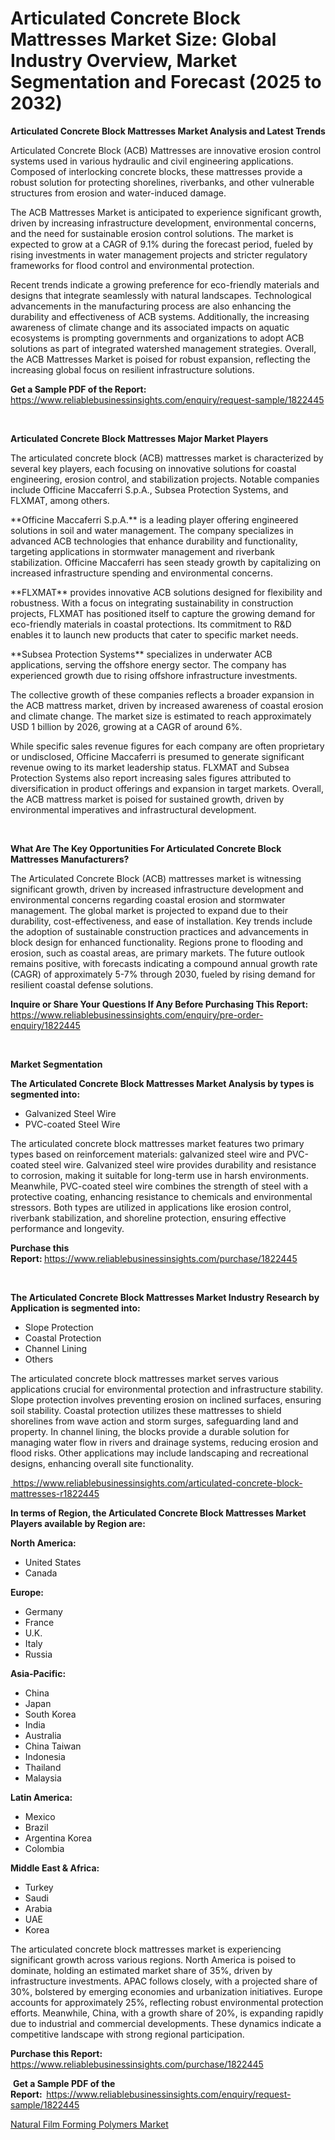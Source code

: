 <p><h1>Articulated Concrete Block Mattresses Market Size: Global Industry Overview, Market Segmentation and Forecast (2025 to 2032)</h1></p><p><strong>Articulated Concrete Block Mattresses Market Analysis and Latest Trends</strong></p>
<p><p>Articulated Concrete Block (ACB) Mattresses are innovative erosion control systems used in various hydraulic and civil engineering applications. Composed of interlocking concrete blocks, these mattresses provide a robust solution for protecting shorelines, riverbanks, and other vulnerable structures from erosion and water-induced damage.</p><p>The ACB Mattresses Market is anticipated to experience significant growth, driven by increasing infrastructure development, environmental concerns, and the need for sustainable erosion control solutions. The market is expected to grow at a CAGR of 9.1% during the forecast period, fueled by rising investments in water management projects and stricter regulatory frameworks for flood control and environmental protection.</p><p>Recent trends indicate a growing preference for eco-friendly materials and designs that integrate seamlessly with natural landscapes. Technological advancements in the manufacturing process are also enhancing the durability and effectiveness of ACB systems. Additionally, the increasing awareness of climate change and its associated impacts on aquatic ecosystems is prompting governments and organizations to adopt ACB solutions as part of integrated watershed management strategies. Overall, the ACB Mattresses Market is poised for robust expansion, reflecting the increasing global focus on resilient infrastructure solutions.</p></p>
<p><strong>Get a Sample PDF of the Report:&nbsp;</strong> <a href="https://www.reliablebusinessinsights.com/enquiry/request-sample/1822445?utm_campaign=2139&utm_medium=2&utm_source=Github&utm_content=ia&utm_term=03022025&utm_id=articulated-concrete-block-mattresses">https://www.reliablebusinessinsights.com/enquiry/request-sample/1822445</a></p>
<p>&nbsp;</p>
<p><strong>Articulated Concrete Block Mattresses Major Market Players</strong></p>
<p><p>The articulated concrete block (ACB) mattresses market is characterized by several key players, each focusing on innovative solutions for coastal engineering, erosion control, and stabilization projects. Notable companies include Officine Maccaferri S.p.A., Subsea Protection Systems, and FLXMAT, among others.</p><p>**Officine Maccaferri S.p.A.** is a leading player offering engineered solutions in soil and water management. The company specializes in advanced ACB technologies that enhance durability and functionality, targeting applications in stormwater management and riverbank stabilization. Officine Maccaferri has seen steady growth by capitalizing on increased infrastructure spending and environmental concerns. </p><p>**FLXMAT** provides innovative ACB solutions designed for flexibility and robustness. With a focus on integrating sustainability in construction projects, FLXMAT has positioned itself to capture the growing demand for eco-friendly materials in coastal protections. Its commitment to R&D enables it to launch new products that cater to specific market needs.</p><p>**Subsea Protection Systems** specializes in underwater ACB applications, serving the offshore energy sector. The company has experienced growth due to rising offshore infrastructure investments. </p><p>The collective growth of these companies reflects a broader expansion in the ACB mattress market, driven by increased awareness of coastal erosion and climate change. The market size is estimated to reach approximately USD 1 billion by 2026, growing at a CAGR of around 6%.</p><p>While specific sales revenue figures for each company are often proprietary or undisclosed, Officine Maccaferri is presumed to generate significant revenue owing to its market leadership status. FLXMAT and Subsea Protection Systems also report increasing sales figures attributed to diversification in product offerings and expansion in target markets. Overall, the ACB mattress market is poised for sustained growth, driven by environmental imperatives and infrastructural development.</p></p>
<p>&nbsp;</p>
<p><strong>What Are The Key Opportunities For Articulated Concrete Block Mattresses Manufacturers?</strong></p>
<p><p>The Articulated Concrete Block (ACB) mattresses market is witnessing significant growth, driven by increased infrastructure development and environmental concerns regarding coastal erosion and stormwater management. The global market is projected to expand due to their durability, cost-effectiveness, and ease of installation. Key trends include the adoption of sustainable construction practices and advancements in block design for enhanced functionality. Regions prone to flooding and erosion, such as coastal areas, are primary markets. The future outlook remains positive, with forecasts indicating a compound annual growth rate (CAGR) of approximately 5-7% through 2030, fueled by rising demand for resilient coastal defense solutions.</p></p>
<p><strong>Inquire or Share Your Questions If Any Before Purchasing This Report:</strong> <a href="https://www.reliablebusinessinsights.com/enquiry/pre-order-enquiry/1822445?utm_campaign=2139&utm_medium=2&utm_source=Github&utm_content=ia&utm_term=03022025&utm_id=articulated-concrete-block-mattresses">https://www.reliablebusinessinsights.com/enquiry/pre-order-enquiry/1822445</a></p>
<p>&nbsp;</p>
<p><strong>Market Segmentation</strong></p>
<p><strong>The Articulated Concrete Block Mattresses Market Analysis by types is segmented into:</strong></p>
<p><ul><li>Galvanized Steel Wire</li><li>PVC-coated Steel Wire</li></ul></p>
<p><p>The articulated concrete block mattresses market features two primary types based on reinforcement materials: galvanized steel wire and PVC-coated steel wire. Galvanized steel wire provides durability and resistance to corrosion, making it suitable for long-term use in harsh environments. Meanwhile, PVC-coated steel wire combines the strength of steel with a protective coating, enhancing resistance to chemicals and environmental stressors. Both types are utilized in applications like erosion control, riverbank stabilization, and shoreline protection, ensuring effective performance and longevity.</p></p>
<p><strong>Purchase this Report:&nbsp;</strong><a href="https://www.reliablebusinessinsights.com/purchase/1822445?utm_campaign=2139&utm_medium=2&utm_source=Github&utm_content=ia&utm_term=03022025&utm_id=articulated-concrete-block-mattresses">https://www.reliablebusinessinsights.com/purchase/1822445</a></p>
<p>&nbsp;</p>
<p><strong>The Articulated Concrete Block Mattresses Market Industry Research by Application is segmented into:</strong></p>
<p><ul><li>Slope Protection</li><li>Coastal Protection</li><li>Channel Lining</li><li>Others</li></ul></p>
<p><p>The articulated concrete block mattresses market serves various applications crucial for environmental protection and infrastructure stability. Slope protection involves preventing erosion on inclined surfaces, ensuring soil stability. Coastal protection utilizes these mattresses to shield shorelines from wave action and storm surges, safeguarding land and property. In channel lining, the blocks provide a durable solution for managing water flow in rivers and drainage systems, reducing erosion and flood risks. Other applications may include landscaping and recreational designs, enhancing overall site functionality.</p></p>
<p><a href="https://www.reliablebusinessinsights.com/articulated-concrete-block-mattresses-r1822445?utm_campaign=2139&utm_medium=2&utm_source=Github&utm_content=ia&utm_term=03022025&utm_id=articulated-concrete-block-mattresses">&nbsp;https://www.reliablebusinessinsights.com/articulated-concrete-block-mattresses-r1822445</a></p>
<p><strong>In terms of Region, the Articulated Concrete Block Mattresses Market Players available by Region are:</strong></p>
<p>
    <p> <strong> North America: </strong>
        <ul>
            <li>United States</li>
            <li>Canada</li>
        </ul>
        </p> 
    <p> <strong> Europe: </strong>
        <ul>
            <li>Germany</li>
            <li>France</li>
            <li>U.K.</li>
            <li>Italy</li>
            <li>Russia</li>
        </ul>
        </p> 
    <p> <strong> Asia-Pacific: </strong>
        <ul>
            <li>China</li>
            <li>Japan</li>
            <li>South Korea</li>
            <li>India</li>
            <li>Australia</li>
            <li>China Taiwan</li>
            <li>Indonesia</li>
            <li>Thailand</li>
            <li>Malaysia</li>
        </ul>
        </p> 
    <p> <strong> Latin America: </strong>
        <ul>
            <li>Mexico</li>
            <li>Brazil</li>
            <li>Argentina Korea</li>
            <li>Colombia</li>
        </ul>
        </p> 
    <p> <strong> Middle East & Africa: </strong>
        <ul>
            <li>Turkey</li>
            <li>Saudi</li>
            <li>Arabia</li>
            <li>UAE</li>
            <li>Korea</li>
        </ul>
    </p>
    </p>
<p><p>The articulated concrete block mattresses market is experiencing significant growth across various regions. North America is poised to dominate, holding an estimated market share of 35%, driven by infrastructure investments. APAC follows closely, with a projected share of 30%, bolstered by emerging economies and urbanization initiatives. Europe accounts for approximately 25%, reflecting robust environmental protection efforts. Meanwhile, China, with a growth share of 20%, is expanding rapidly due to industrial and commercial developments. These dynamics indicate a competitive landscape with strong regional participation.</p></p>
<p><strong>Purchase this Report: </strong><a href="https://www.reliablebusinessinsights.com/purchase/1822445?utm_campaign=2139&utm_medium=2&utm_source=Github&utm_content=ia&utm_term=03022025&utm_id=articulated-concrete-block-mattresses">https://www.reliablebusinessinsights.com/purchase/1822445</a></p>
<p>&nbsp;<strong>Get a Sample PDF of the Report:&nbsp;&nbsp;</strong><a href="https://www.reliablebusinessinsights.com/enquiry/request-sample/1822445?utm_campaign=2139&utm_medium=2&utm_source=Github&utm_content=ia&utm_term=03022025&utm_id=articulated-concrete-block-mattresses">https://www.reliablebusinessinsights.com/enquiry/request-sample/1822445</a></p>
<p><strong></strong></p>
<p><p><a href="https://github.com/petbigbeepjn/Market-Research-Report-List-1/blob/main/natural-film-forming-polymers-market.md?utm_campaign=2139&utm_medium=2&utm_source=Github&utm_content=ia&utm_term=03022025&utm_id=articulated-concrete-block-mattresses">Natural Film Forming Polymers Market</a></p></p>